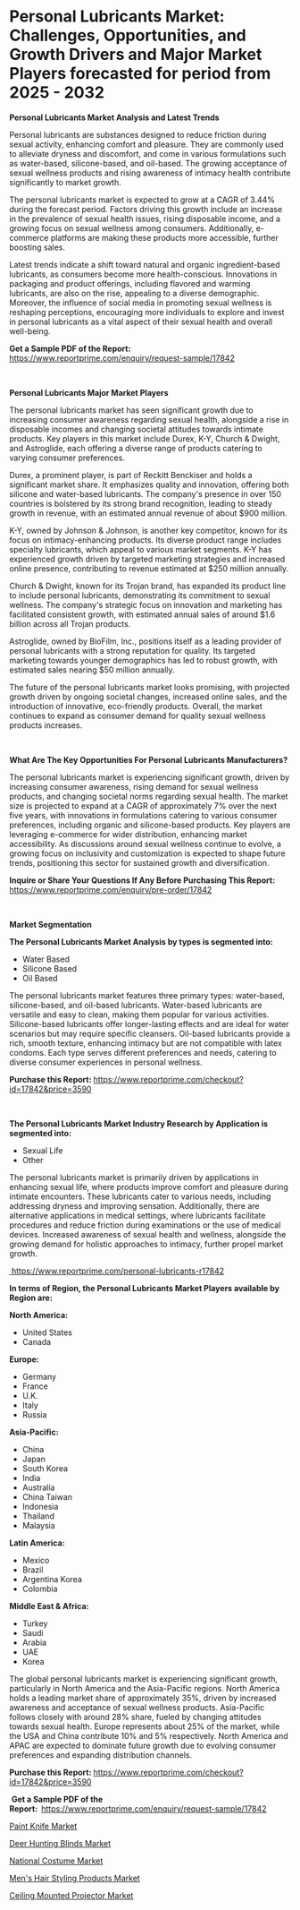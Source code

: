 <p><h1>Personal Lubricants Market: Challenges, Opportunities, and Growth Drivers and Major Market Players forecasted for period from 2025 - 2032</h1></p><p><strong>Personal Lubricants Market Analysis and Latest Trends</strong></p>
<p><p>Personal lubricants are substances designed to reduce friction during sexual activity, enhancing comfort and pleasure. They are commonly used to alleviate dryness and discomfort, and come in various formulations such as water-based, silicone-based, and oil-based. The growing acceptance of sexual wellness products and rising awareness of intimacy health contribute significantly to market growth.</p><p>The personal lubricants market is expected to grow at a CAGR of 3.44% during the forecast period. Factors driving this growth include an increase in the prevalence of sexual health issues, rising disposable income, and a growing focus on sexual wellness among consumers. Additionally, e-commerce platforms are making these products more accessible, further boosting sales.</p><p>Latest trends indicate a shift toward natural and organic ingredient-based lubricants, as consumers become more health-conscious. Innovations in packaging and product offerings, including flavored and warming lubricants, are also on the rise, appealing to a diverse demographic. Moreover, the influence of social media in promoting sexual wellness is reshaping perceptions, encouraging more individuals to explore and invest in personal lubricants as a vital aspect of their sexual health and overall well-being.</p></p>
<p><strong>Get a Sample PDF of the Report:&nbsp;</strong> <a href="https://www.reportprime.com/enquiry/request-sample/17842?utm_campaign=2010&utm_medium=2&utm_source=Github&utm_content=ia&utm_term=18032025&utm_id=personal-lubricants">https://www.reportprime.com/enquiry/request-sample/17842</a></p>
<p>&nbsp;</p>
<p><strong>Personal Lubricants Major Market Players</strong></p>
<p><p>The personal lubricants market has seen significant growth due to increasing consumer awareness regarding sexual health, alongside a rise in disposable incomes and changing societal attitudes towards intimate products. Key players in this market include Durex, K-Y, Church & Dwight, and Astroglide, each offering a diverse range of products catering to varying consumer preferences.</p><p>Durex, a prominent player, is part of Reckitt Benckiser and holds a significant market share. It emphasizes quality and innovation, offering both silicone and water-based lubricants. The company's presence in over 150 countries is bolstered by its strong brand recognition, leading to steady growth in revenue, with an estimated annual revenue of about $900 million.</p><p>K-Y, owned by Johnson & Johnson, is another key competitor, known for its focus on intimacy-enhancing products. Its diverse product range includes specialty lubricants, which appeal to various market segments. K-Y has experienced growth driven by targeted marketing strategies and increased online presence, contributing to revenue estimated at $250 million annually.</p><p>Church & Dwight, known for its Trojan brand, has expanded its product line to include personal lubricants, demonstrating its commitment to sexual wellness. The company's strategic focus on innovation and marketing has facilitated consistent growth, with estimated annual sales of around $1.6 billion across all Trojan products.</p><p>Astroglide, owned by BioFilm, Inc., positions itself as a leading provider of personal lubricants with a strong reputation for quality. Its targeted marketing towards younger demographics has led to robust growth, with estimated sales nearing $50 million annually.</p><p>The future of the personal lubricants market looks promising, with projected growth driven by ongoing societal changes, increased online sales, and the introduction of innovative, eco-friendly products. Overall, the market continues to expand as consumer demand for quality sexual wellness products increases.</p></p>
<p>&nbsp;</p>
<p><strong>What Are The Key Opportunities For Personal Lubricants Manufacturers?</strong></p>
<p><p>The personal lubricants market is experiencing significant growth, driven by increasing consumer awareness, rising demand for sexual wellness products, and changing societal norms regarding sexual health. The market size is projected to expand at a CAGR of approximately 7% over the next five years, with innovations in formulations catering to various consumer preferences, including organic and silicone-based products. Key players are leveraging e-commerce for wider distribution, enhancing market accessibility. As discussions around sexual wellness continue to evolve, a growing focus on inclusivity and customization is expected to shape future trends, positioning this sector for sustained growth and diversification.</p></p>
<p><strong>Inquire or Share Your Questions If Any Before Purchasing This Report:</strong> <a href="https://www.reportprime.com/enquiry/pre-order/17842?utm_campaign=2010&utm_medium=2&utm_source=Github&utm_content=ia&utm_term=18032025&utm_id=personal-lubricants">https://www.reportprime.com/enquiry/pre-order/17842</a></p>
<p>&nbsp;</p>
<p><strong>Market Segmentation</strong></p>
<p><strong>The Personal Lubricants Market Analysis by types is segmented into:</strong></p>
<p><ul><li>Water Based</li><li>Silicone Based</li><li>Oil Based</li></ul></p>
<p><p>The personal lubricants market features three primary types: water-based, silicone-based, and oil-based lubricants. Water-based lubricants are versatile and easy to clean, making them popular for various activities. Silicone-based lubricants offer longer-lasting effects and are ideal for water scenarios but may require specific cleansers. Oil-based lubricants provide a rich, smooth texture, enhancing intimacy but are not compatible with latex condoms. Each type serves different preferences and needs, catering to diverse consumer experiences in personal wellness.</p></p>
<p><strong>Purchase this Report:&nbsp;</strong><a href="https://www.reportprime.com/checkout?id=17842&price=3590&utm_campaign=2010&utm_medium=2&utm_source=Github&utm_content=ia&utm_term=18032025&utm_id=personal-lubricants">https://www.reportprime.com/checkout?id=17842&price=3590</a></p>
<p>&nbsp;</p>
<p><strong>The Personal Lubricants Market Industry Research by Application is segmented into:</strong></p>
<p><ul><li>Sexual Life</li><li>Other</li></ul></p>
<p><p>The personal lubricants market is primarily driven by applications in enhancing sexual life, where products improve comfort and pleasure during intimate encounters. These lubricants cater to various needs, including addressing dryness and improving sensation. Additionally, there are alternative applications in medical settings, where lubricants facilitate procedures and reduce friction during examinations or the use of medical devices. Increased awareness of sexual health and wellness, alongside the growing demand for holistic approaches to intimacy, further propel market growth.</p></p>
<p><a href="https://www.reportprime.com/personal-lubricants-r17842?utm_campaign=2010&utm_medium=2&utm_source=Github&utm_content=ia&utm_term=18032025&utm_id=personal-lubricants">&nbsp;https://www.reportprime.com/personal-lubricants-r17842</a></p>
<p><strong>In terms of Region, the Personal Lubricants Market Players available by Region are:</strong></p>
<p>
    <p> <strong> North America: </strong>
        <ul>
            <li>United States</li>
            <li>Canada</li>
        </ul>
        </p> 
    <p> <strong> Europe: </strong>
        <ul>
            <li>Germany</li>
            <li>France</li>
            <li>U.K.</li>
            <li>Italy</li>
            <li>Russia</li>
        </ul>
        </p> 
    <p> <strong> Asia-Pacific: </strong>
        <ul>
            <li>China</li>
            <li>Japan</li>
            <li>South Korea</li>
            <li>India</li>
            <li>Australia</li>
            <li>China Taiwan</li>
            <li>Indonesia</li>
            <li>Thailand</li>
            <li>Malaysia</li>
        </ul>
        </p> 
    <p> <strong> Latin America: </strong>
        <ul>
            <li>Mexico</li>
            <li>Brazil</li>
            <li>Argentina Korea</li>
            <li>Colombia</li>
        </ul>
        </p> 
    <p> <strong> Middle East & Africa: </strong>
        <ul>
            <li>Turkey</li>
            <li>Saudi</li>
            <li>Arabia</li>
            <li>UAE</li>
            <li>Korea</li>
        </ul>
    </p>
    </p>
<p><p>The global personal lubricants market is experiencing significant growth, particularly in North America and the Asia-Pacific regions. North America holds a leading market share of approximately 35%, driven by increased awareness and acceptance of sexual wellness products. Asia-Pacific follows closely with around 28% share, fueled by changing attitudes towards sexual health. Europe represents about 25% of the market, while the USA and China contribute 10% and 5% respectively. North America and APAC are expected to dominate future growth due to evolving consumer preferences and expanding distribution channels.</p></p>
<p><strong>Purchase this Report: </strong><a href="https://www.reportprime.com/checkout?id=17842&price=3590&utm_campaign=2010&utm_medium=2&utm_source=Github&utm_content=ia&utm_term=18032025&utm_id=personal-lubricants">https://www.reportprime.com/checkout?id=17842&price=3590</a></p>
<p>&nbsp;<strong>Get a Sample PDF of the Report:&nbsp;&nbsp;</strong><a href="https://www.reportprime.com/enquiry/request-sample/17842?utm_campaign=2010&utm_medium=2&utm_source=Github&utm_content=ia&utm_term=18032025&utm_id=personal-lubricants">https://www.reportprime.com/enquiry/request-sample/17842</a></p>
<p><strong></strong></p>
<p><p><a href="https://github.com/ildyduedu/Market-Research-Report-List-1/blob/main/paint-knife-market.md?utm_campaign=2010&utm_medium=2&utm_source=Github&utm_content=ia&utm_term=18032025&utm_id=personal-lubricants">Paint Knife Market</a></p><p><a href="https://github.com/salkidtodo/Market-Research-Report-List-1/blob/main/deer-hunting-blinds-market.md?utm_campaign=2010&utm_medium=2&utm_source=Github&utm_content=ia&utm_term=18032025&utm_id=personal-lubricants">Deer Hunting Blinds Market</a></p><p><a href="https://github.com/beberjuban9a/Market-Research-Report-List-1/blob/main/national-costume-market.md?utm_campaign=2010&utm_medium=2&utm_source=Github&utm_content=ia&utm_term=18032025&utm_id=personal-lubricants">National Costume Market</a></p><p><a href="https://github.com/diosohusch6x/Market-Research-Report-List-1/blob/main/mens-hair-styling-products-market.md?utm_campaign=2010&utm_medium=2&utm_source=Github&utm_content=ia&utm_term=18032025&utm_id=personal-lubricants">Men's Hair Styling Products Market</a></p><p><a href="https://github.com/oduorsarath9/Market-Research-Report-List-1/blob/main/ceiling-mounted-projector-market.md?utm_campaign=2010&utm_medium=2&utm_source=Github&utm_content=ia&utm_term=18032025&utm_id=personal-lubricants">Ceiling Mounted Projector Market</a></p></p>